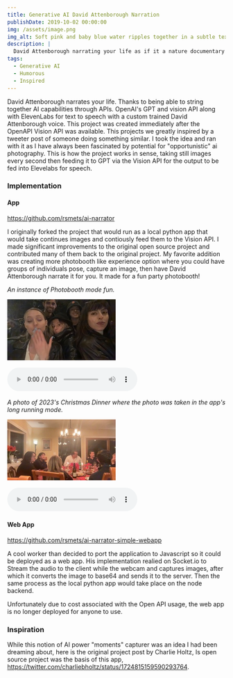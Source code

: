 ```yaml
---
title: Generative AI David Attenborough Narration
publishDate: 2019-10-02 00:00:00
img: /assets/image.png
img_alt: Soft pink and baby blue water ripples together in a subtle texture.
description: |
  David Attenborough narrating your life as if it a nature documentary
tags:
  - Generative AI
  - Humorous
  - Inspired
---
```


David Attenborough narrates your life. Thanks to being able to string together AI capabilities through APIs. OpenAI's GPT and vision API along with ElevenLabs for text to speech with a custom trained David Attenborough voice. This project was created immediately after the OpenAPI Vision API was available. This projects we greatly inspired by a tweeter post of someone doing something similar. I took the idea and ran with it as I have always been fascinated by potential for "opportunistic" ai photography. This is how the project works in sense, taking still images every second then feeding it to GPT via the Vision API for the output to be fed into Elevelabs for speech.

### Implementation

#### App

https://github.com/rsmets/ai-narrator

I originally forked the project that would run as a local python app that would take continues images and contiously feed them to the Vision API. I made significant improvements to the original open source project and contributed many of them back to the original project. My favorite addition was creating more photobooth like experience option where you could have groups of individuals pose, capture an image, then have David Attenborough narrate it for you. It made for a fun party photobooth!

_An instance of Photobooth mode fun._

![Group photobooth picture](/public/assets/Dev+Group/image.jpg)

<audio controls>
  <source src="/public/assets/Dev+Group/audio.wav" type="audio/wav">
  Your browser does not support the audio element.
</audio>

_A photo of 2023's Christmas Dinner where the photo was taken in the app's long running mode._

![Group photobooth picture](/public/assets/dinner/image.jpg)

<audio controls>
  <source src="/public/assets/dinner/audio.wav" type="audio/wav">
  Your browser does not support the audio element.
</audio>

#### Web App

https://github.com/rsmets/ai-narrator-simple-webapp

A cool worker than decided to port the application to Javascript so it could be deployed as a web app. His implementation realied on Socket.io to Stream the audio to the client while the webcam and captures images, after which it converts the image to base64 and sends it to the server. Then the same process as the local python app would take place on the node backend.

Unfortunately due to cost associated with the Open API usage, the web app is no longer deployed for anyone to use.

### Inspiration

While this notion of AI power "moments" capturer was an idea I had been dreaming about, here is the original project post by Charlie Holtz, Is open source project was the basis of this app, https://twitter.com/charliebholtz/status/1724815159590293764.
